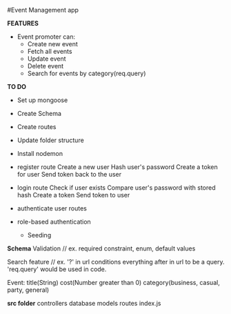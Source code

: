 #Event Management app

**FEATURES**
* Event promoter can:
     * Create new event
     * Fetch all events
     * Update event
     * Delete event
     * Search for events by category(req.query)


**TO DO**
* Set up mongoose 
* Create Schema
* Create routes 
* Update folder structure
* Install nodemon

* register route
   Create a new user 
   Hash user's password
   Create a token for user
   Send token back to the user

* login route
    Check if user exists
    Compare user's password with stored hash
    Create a token 
    Send token to user
* authenticate user routes
 * role-based authentication
   * Seeding 

**Schema**
   Validation
   // ex. required constraint, enum, default values
  
   Search feature
   // ex. '?' in url conditions everything after in url to be a query. 'req.query' would be used in code.

Event:
    title(String)
    cost(Number greater than 0)
    category(business, casual, party, general)
    


**src folder**
     controllers
     database
     models 
     routes
     index.js

